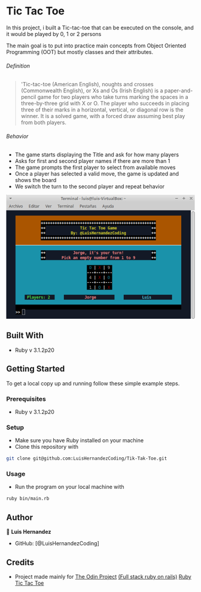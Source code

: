 # Tic Tac Toe

In this project, i built a Tic-tac-toe that can be executed on the console, and it would be played by 0, 1 or 2 persons

The main goal is to put into practice main concepts from Object Oriented Programming (OOT) but mostly classes and their attributes.

###### Definition

> 'Tic-tac-toe (American English), noughts and crosses (Commonwealth English), or Xs and Os (Irish English) is a paper-and-pencil game for two players who take turns marking the spaces in a three-by-three grid with X or O. The player who succeeds in placing three of their marks in a horizontal, vertical, or diagonal row is the winner. It is a solved game, with a forced draw assuming best play from both players.

###### Behavior

- The game starts displaying the Title and ask for how many players
- Asks for first and second player names if there are more than 1
- The game prompts the first player to select from available moves
- Once a player has selected a valid move, the game is updated and shows the board
- We switch the turn to the second player and repeat behavior

![Game Preview](./assets/Preview.png?raw=true "Game Preview")

## Built With

- Ruby v 3.1.2p20

## Getting Started

To get a local copy up and running follow these simple example steps.

### Prerequisites

- Ruby v 3.1.2p20

### Setup

- Make sure you have Ruby installed on your machine
- Clone this repository with
```bash
git clone git@github.com:LuisHernandezCoding/Tik-Tak-Toe.git
```

### Usage

- Run the program on your local machine with 

```bash
ruby bin/main.rb
```

## Author

👤 **Luis Hernandez**

- GitHub: [@LuisHernandezCoding]

## Credits

- Project made mainly for 
[The Odin Project](https://www.theodinproject.com)
[(Full stack ruby on rails)](https://www.theodinproject.com/paths/full-stack-ruby-on-rails/courses/ruby)
[Ruby Tic Tac Toe](https://www.theodinproject.com/lessons/ruby-tic-tac-toe)